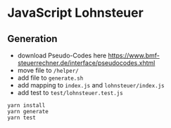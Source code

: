 # JavaScript Lohnsteuer

## Generation

* download Pseudo-Codes here https://www.bmf-steuerrechner.de/interface/pseudocodes.xhtml
* move file to `/helper/`
* add file to `generate.sh`
* add mapping to `index.js` and `lohnsteuer/index.js`
* add test to `test/lohnsteuer.test.js`

```
yarn install
yarn generate
yarn test
```
